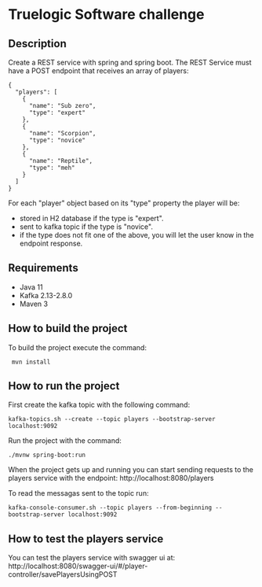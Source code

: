 # Truelogic Software challenge

Description
------------------------
Create a REST service with spring and spring boot. The REST Service must have a POST endpoint that receives an array of players:
```
{
  "players": [
    {
      "name": "Sub zero",
      "type": "expert"
    },
    {
      "name": "Scorpion",
      "type": "novice"
    },
    {
      "name": "Reptile",
      "type": "meh"
    }
  ]
}
```
For each "player" object based on its "type" property the player will be:
- stored in H2 database if the type is "expert".
- sent to kafka topic if the type is "novice".
- if the type does not fit one of the above, you will let the user know in the endpoint response.

Requirements
------------------------
- Java 11
- Kafka 2.13-2.8.0
- Maven 3

How to build the project
------------------------
To build the project execute the command:
```
 mvn install
 ```

How to run the project
------------------------

First create the kafka topic with the following command: 
```
kafka-topics.sh --create --topic players --bootstrap-server localhost:9092
```

Run the project with the command: 
```
./mvnw spring-boot:run
```
When the project gets up and running you can start sending requests to the players service with the endpoint: http://localhost:8080/players

To read the messagas sent to the topic run:
```
kafka-console-consumer.sh --topic players --from-beginning --bootstrap-server localhost:9092
```

How to test the players service
------------------------
You can test the players service with swagger ui at: http://localhost:8080/swagger-ui/#/player-controller/savePlayersUsingPOST
